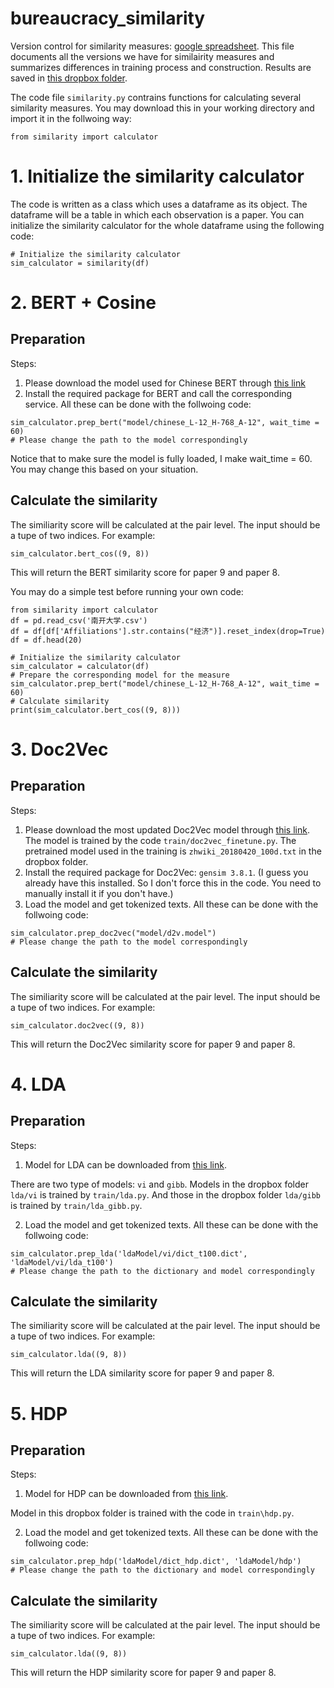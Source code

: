 # bureaucracy_similarity
Version control for similarity measures: [google spreadsheet](https://docs.google.com/spreadsheets/d/1okaSgrF8otUqJFWOtA0KGQf6xKsMt3GUVxFO8Ff8Ht4/edit#gid=0). This file documents all the versions we have for similairity measures and summarizes differences in training process and construction. Results are saved in [this dropbox folder](https://www.dropbox.com/sh/10nq9oazz6trrso/AADNXkVhJ5OE1s15G3ZSR1aua?dl=0).

The code file `similarity.py` contrains functions for calculating several similarity measures. 
You may download this in your working directory and import it in the follwoing way:
```
from similarity import calculator
```

# 1. Initialize the similarity calculator
The code is written as a class which uses a dataframe as its object. The dataframe will be a table in which each observation is a paper. You can initialize the similarity calculator for the whole dataframe using the following code:
```
# Initialize the similarity calculator
sim_calculator = similarity(df)
```

# 2. BERT + Cosine
## Preparation
Steps:
1. Please download the model used for Chinese BERT through [this link](https://www.dropbox.com/sh/ruz967qrqujgzr4/AADOXeDvMKVpmqbNaN1HkmmQa?dl=0)
2. Install the required package for BERT and call the corresponding service. All these can be done with the follwoing code:
```
sim_calculator.prep_bert("model/chinese_L-12_H-768_A-12", wait_time = 60) 
# Please change the path to the model correspondingly
```
Notice that to make sure the model is fully loaded, I make wait_time = 60. You may change this based on your situation.

## Calculate the similarity
The similiarity score will be calculated at the pair level. The input should be a tupe of two indices. For example:
```
sim_calculator.bert_cos((9, 8))
```
This will return the BERT similarity score for paper 9 and paper 8.

You may do a simple test before running your own code:
```
from similarity import calculator
df = pd.read_csv('南开大学.csv')
df = df[df['Affiliations'].str.contains("经济")].reset_index(drop=True)
df = df.head(20)

# Initialize the similarity calculator
sim_calculator = calculator(df)
# Prepare the corresponding model for the measure
sim_calculator.prep_bert("model/chinese_L-12_H-768_A-12", wait_time = 60)
# Calculate similarity
print(sim_calculator.bert_cos((9, 8)))
```

# 3. Doc2Vec
## Preparation
Steps:
1. Please download the most updated Doc2Vec model through [this link](https://www.dropbox.com/s/b4sjx117ew6291z/d2v.model?dl=0). The model is trained by the code `train/doc2vec_finetune.py`. The pretrained model used in the training is `zhwiki_20180420_100d.txt` in the dropbox folder.
2. Install the required package for Doc2Vec: `gensim 3.8.1`. (I guess you already have this installed. So I don't force this in the code. You need to manually install it if you don't have.)
3. Load the model and get tokenized texts. All these can be done with the follwoing code:
```
sim_calculator.prep_doc2vec("model/d2v.model") 
# Please change the path to the model correspondingly
```

## Calculate the similarity
The similiarity score will be calculated at the pair level. The input should be a tupe of two indices. For example:
```
sim_calculator.doc2vec((9, 8))
```
This will return the Doc2Vec similarity score for paper 9 and paper 8.

## 

# 4. LDA
## Preparation
Steps:
1. Model for LDA can be downloaded from [this link](https://www.dropbox.com/sh/f6v8fnw2j1xr3rx/AAA_Gl49gtDSdkkO_csRqiw6a?dl=0). 

There are two type of models: `vi` and `gibb`. Models in the dropbox folder `lda/vi` is trained by `train/lda.py`. And those in the dropbox folder `lda/gibb` is trained by `train/lda_gibb.py`.

2. Load the model and get tokenized texts. All these can be done with the follwoing code:
```
sim_calculator.prep_lda('ldaModel/vi/dict_t100.dict', 'ldaModel/vi/lda_t100')
# Please change the path to the dictionary and model correspondingly
```

## Calculate the similarity
The similiarity score will be calculated at the pair level. The input should be a tupe of two indices. For example:
```
sim_calculator.lda((9, 8))
```
This will return the LDA similarity score for paper 9 and paper 8.

# 5. HDP
## Preparation
Steps:
1. Model for HDP can be downloaded from [this link](https://www.dropbox.com/sh/oxxxparv65dsumx/AACZ2LZAdzfWXr31OSxPYcl5a?dl=0). 

Model in this dropbox folder is trained with the code in `train\hdp.py`.

2. Load the model and get tokenized texts. All these can be done with the follwoing code:
```
sim_calculator.prep_hdp('ldaModel/dict_hdp.dict', 'ldaModel/hdp')
# Please change the path to the dictionary and model correspondingly
```

## Calculate the similarity
The similiarity score will be calculated at the pair level. The input should be a tupe of two indices. For example:
```
sim_calculator.lda((9, 8))
```
This will return the HDP similarity score for paper 9 and paper 8.

